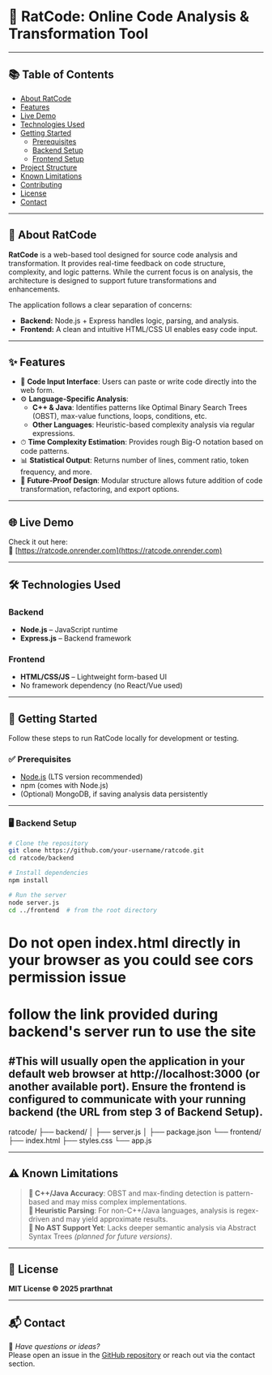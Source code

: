# 🐀 RatCode: Online Code Analysis & Transformation Tool
---

## 📚 Table of Contents

- [About RatCode](#about-ratcode)
- [Features](#features)
- [Live Demo](#live-demo)
- [Technologies Used](#technologies-used)
- [Getting Started](#getting-started)
  - [Prerequisites](#prerequisites)
  - [Backend Setup](#backend-setup)
  - [Frontend Setup](#frontend-setup)
- [Project Structure](#project-structure)
- [Known Limitations](#known-limitations)
- [Contributing](#contributing)
- [License](#license)
- [Contact](#contact)

---

## 🧠 About RatCode

**RatCode** is a web-based tool designed for source code analysis and transformation. It provides real-time feedback on code structure, complexity, and logic patterns. While the current focus is on analysis, the architecture is designed to support future transformations and enhancements.

The application follows a clear separation of concerns:
- **Backend:** Node.js + Express handles logic, parsing, and analysis.
- **Frontend:** A clean and intuitive HTML/CSS UI enables easy code input.

---

## ✨ Features

- 📝 **Code Input Interface**: Users can paste or write code directly into the web form.
- ⚙️ **Language-Specific Analysis**:
  - **C++ & Java**: Identifies patterns like Optimal Binary Search Trees (OBST), max-value functions, loops, conditions, etc.
  - **Other Languages**: Heuristic-based complexity analysis via regular expressions.
- ⏱ **Time Complexity Estimation**: Provides rough Big-O notation based on code patterns.
- 📊 **Statistical Output**: Returns number of lines, comment ratio, token frequency, and more.
- 🔁 **Future-Proof Design**: Modular structure allows future addition of code transformation, refactoring, and export options.

---

## 🌐 Live Demo

Check it out here:  
🔗 [https://ratcode.onrender.com](https://ratcode.onrender.com)

---

## 🛠 Technologies Used

### Backend
- **Node.js** – JavaScript runtime
- **Express.js** – Backend framework
### Frontend
- **HTML/CSS/JS** – Lightweight form-based UI
- No framework dependency (no React/Vue used)

---

## 🚀 Getting Started

Follow these steps to run RatCode locally for development or testing.

### ✅ Prerequisites

- [Node.js](https://nodejs.org/) (LTS version recommended)
- npm (comes with Node.js)
- (Optional) MongoDB, if saving analysis data persistently

---

### 🖥 Backend Setup

```bash
# Clone the repository
git clone https://github.com/your-username/ratcode.git
cd ratcode/backend

# Install dependencies
npm install

# Run the server
node server.js
cd ../frontend  # from the root directory
```
# Do not open index.html directly in your browser as you could see cors permission issue
# follow the link provided during backend's server run to use the site
#This will usually open the application in your default web browser at http://localhost:3000 (or another available port). Ensure the frontend is configured to communicate with your running backend (the URL from step 3 of Backend Setup).
 --- 
ratcode/
├── backend/
│   ├── server.js
│   ├── package.json
└── frontend/
    ├── index.html
    ├── styles.css
    └── app.js

  ---

## ⚠️ Known Limitations

> **🔹 C++/Java Accuracy**: OBST and max-finding detection is pattern-based and may miss complex implementations.  
> **🔹 Heuristic Parsing**: For non-C++/Java languages, analysis is regex-driven and may yield approximate results.  
> **🔹 No AST Support Yet**: Lacks deeper semantic analysis via Abstract Syntax Trees *(planned for future versions)*.

---

## 🪪 License

**MIT License © 2025 prarthnat**

---

## 📬 Contact

💬 *Have questions or ideas?*  
Please open an issue in the [GitHub repository](#) or reach out via the contact section.

